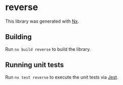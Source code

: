 # reverse

This library was generated with [Nx](https://nx.dev).

## Building

Run `nx build reverse` to build the library.

## Running unit tests

Run `nx test reverse` to execute the unit tests via [Jest](https://jestjs.io).
